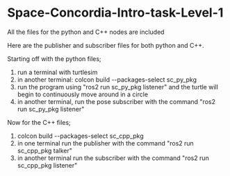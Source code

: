 # Space-Concordia-Intro-task-Level-1
All the files for the python and C++ nodes are included 

Here are the publisher and subscriber files for both python and C++. 

Starting off with the python files; 
1. run a terminal with turtlesim 
2. in another terminal: colcon build --packages-select sc_py_pkg 
3. run the program using "ros2 run sc_py_pkg listener" and the turtle will begin to continuously move around in a circle 
4. in another terminal, run the pose subscriber with the command "ros2 run sc_py_pkg listener" 

Now for the C++ files;
1. colcon build --packages-select sc_cpp_pkg
2. in one terminal run the publisher with the command "ros2 run sc_cpp_pkg talker"
3. in another terminal run the subscriber with the command "ros2 run sc_cpp_pkg listener" 
